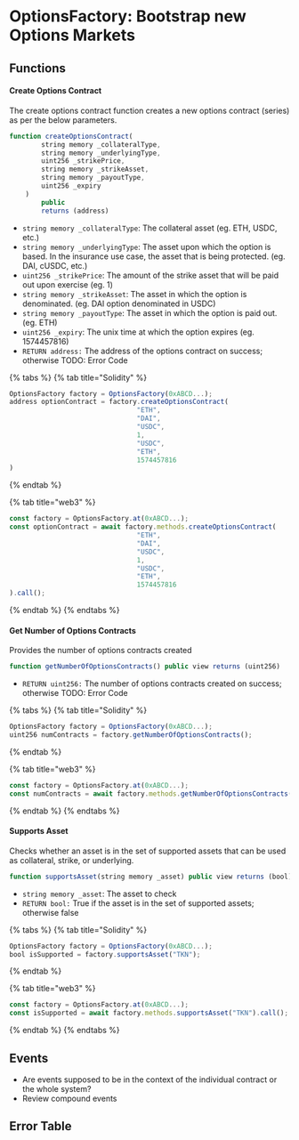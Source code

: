 # OptionsFactory: Bootstrap new Options Markets

## Functions 

#### Create Options Contract 

The create options contract function creates a new options contract \(series\) as per the below parameters. 

```javascript
function createOptionsContract(
        string memory _collateralType,
        string memory _underlyingType,
        uint256 _strikePrice,
        string memory _strikeAsset,
        string memory _payoutType,
        uint256 _expiry
    )
        public
        returns (address)
```

* `string memory _collateralType`: The collateral asset \(eg. ETH, USDC, etc.\) 
* `string memory _underlyingType`: The asset upon which the option is based. In the insurance use case, the asset that is being protected. \(eg. DAI, cUSDC, etc.\) 
* `uint256 _strikePrice`: The amount of the strike asset that will be paid out upon exercise \(eg. 1\)
* `string memory _strikeAsset`: The asset in which the option is denominated. \(eg. DAI option denominated in USDC\)
* `string memory _payoutType`: The asset in which the option is paid out. \(eg. ETH\)
* `uint256 _expiry`: The unix time at which the option expires \(eg. 1574457816\)
* `RETURN address:` The address of the options contract on success; otherwise TODO: Error Code

{% tabs %}
{% tab title="Solidity" %}
```javascript
OptionsFactory factory = OptionsFactory(0xABCD...);
address optionContract = factory.createOptionsContract(
                                "ETH",
                                "DAI",
                                "USDC", 
                                1,
                                "USDC", 
                                "ETH",  
                                1574457816
)
```
{% endtab %}

{% tab title="web3" %}
```javascript
const factory = OptionsFactory.at(0xABCD...);
const optionContract = await factory.methods.createOptionsContract(
                                "ETH",
                                "DAI",
                                "USDC", 
                                1,
                                "USDC", 
                                "ETH",  
                                1574457816
).call();
```
{% endtab %}
{% endtabs %}

#### 

#### Get Number of Options Contracts

Provides the number of options contracts created

```javascript
function getNumberOfOptionsContracts() public view returns (uint256)
```

* `RETURN uint256:` The number of options contracts created on success; otherwise TODO: Error Code

{% tabs %}
{% tab title="Solidity" %}
```javascript
OptionsFactory factory = OptionsFactory(0xABCD...);
uint256 numContracts = factory.getNumberOfOptionsContracts();
```
{% endtab %}

{% tab title="web3" %}
```javascript
const factory = OptionsFactory.at(0xABCD...);
const numContracts = await factory.methods.getNumberOfOptionsContracts().call();
```
{% endtab %}
{% endtabs %}

#### Supports Asset 

Checks whether an asset is in the set of supported assets that can be used as collateral, strike, or underlying.

```javascript
function supportsAsset(string memory _asset) public view returns (bool)
```

* `string memory _asset`: The asset to check
* `RETURN bool:` True if the asset is in the set of supported assets; otherwise false

{% tabs %}
{% tab title="Solidity" %}
```javascript
OptionsFactory factory = OptionsFactory(0xABCD...);
bool isSupported = factory.supportsAsset("TKN");
```
{% endtab %}

{% tab title="web3" %}
```javascript
const factory = OptionsFactory.at(0xABCD...);
const isSupported = await factory.methods.supportsAsset("TKN").call();
```
{% endtab %}
{% endtabs %}

## Events 

* Are events supposed to be in the context of the individual contract or the whole system? 
* Review compound events 

## Error Table





